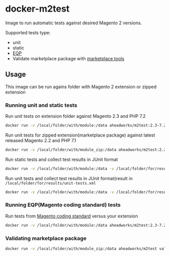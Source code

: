 # docker-m2test

Image to run automatic tests against desired Magento 2 versions.

Supported tests type:

* unit
* static
* [EQP](https://github.com/magento/marketplace-eqp) 
* Validate marketplace package with [marketplace tools](https://github.com/magento/marketplace-tools)


## Usage

This image can be run agains folder with Magento 2 extension or zipped extension 

### Running unit and static tests

Run unit tests on extension folder against Magento 2.3 and PHP 7.2

```bash
docker run -v /local/folder/with/module:/data aheadworks/m2test:2.3-7.2 unit /data
```

Run unit tests for zipped extension(marketplace package) against latest released Magento 2.2 and PHP 7.1

```bash
docker run -v /local/folder/with/module_zip:/data aheadworks/m2test:2.2-7.1 unit /data/modulename.zip
```

Run static tests and collect test results in JUnit format
    
```bash
docker run -v /local/folder/with/module:/data -v /local/folder/for/results:/results aheadworks/m2test:2.2-7.1 static /data /results
```

Run unit tests and collect test results in JUnit format(result in `/local/folder/for/results/unit-tests.xml`

```bash
docker run -v /local/folder/with/module:/data -v /local/folder/for/results:/results aheadworks/m2test:2.2-7.1 unit /data /results/unit-tests.xml
```

### Running EQP(Magento coding standard) tests

Run tests from [Magento coding standard](https://github.com/magento/magento-coding-standard) versus your extension

```bash
docker run -v /local/folder/with/module:/data aheadworks/m2test:2.3-7.2 eqp --report=full /data
```

### Validating marketplace package

```bash
docker run -v /local/folder/with/module_zip:/data aheadworks/m2test validate_m2_package /data/module-name.zip
```